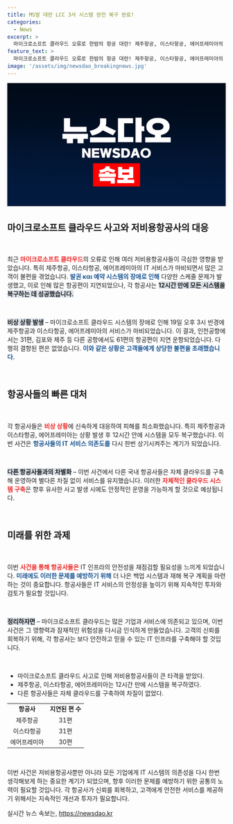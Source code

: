 ```yaml
---
title: MS발 대란 LCC 3사 시스템 완전 복구 완료!
categories:
  - News
excerpt: >
  마이크로소프트 클라우드 오류로 한밤의 항공 대란! 제주항공, 이스타항공, 에어프레미아의 예약 시스템이 12시간 만에 복구되었지만, 총 92편의 항공편이 지연됐다. 과연 어떤 대책이 필요할까?
feature_text: >
  마이크로소프트 클라우드 오류로 한밤의 항공 대란! 제주항공, 이스타항공, 에어프레미아의 예약 시스템이 12시간 만에 복구되었지만, 총 92편의 항공편이 지연됐다. 과연 어떤 대책이 필요할까?
image: '/assets/img/newsdao_breakingnews.jpg'
---
```


<p><img src="/assets/img/newsdao_breakingnews.jpg" alt="flaretime 속보" /></p>

<h2 data-ke-size="size26">마이크로소프트 클라우드 사고와 저비용항공사의 대응</h2>

<p data-ke-size="size16">&nbsp;</p>

<p data-ke-size="size16">최근 <b><span style="color: #ee2323;">마이크로소프트 클라우드</span></b>의 오류로 인해 여러 저비용항공사들이 극심한 영향을 받았습니다. 특히 제주항공, 이스타항공, 에어프레미아의 IT 서비스가 마비되면서 많은 고객이 불편을 겪었습니다. <b><span style="color: #1a5490;">발권 και 예약 시스템의 장애로 인해</span></b> 다양한 스케줄 문제가 발생했고, 이로 인해 많은 항공편이 지연되었으나, 각 항공사는 <b><span style="background-color: #21538527;">12시간 만에 모든 시스템을 복구하는 데 성공했습니다.</span></b></p>

<p data-ke-size="size16">&nbsp;</p>

<p><b><span style="background-color: #21538527;">비상 상황 발생</span></b> – 마이크로소프트 클라우드 시스템의 장애로 인해 19일 오후 3시 반경에 제주항공과 이스타항공, 에어프레미아의 서비스가 마비되었습니다. 이 결과, 인천공항에서는 31편, 김포와 제주 등 다른 공항에서도 61편의 항공편이 지연 운항되었습니다. 다행히 결항된 편은 없었습니다. <b><span style="color: #1a5490;">이와 같은 상황은 고객들에게 상당한 불편을 초래했습니다.</span></b></p>

<p data-ke-size="size16">&nbsp;</p>

<h2 data-ke-size="size26">항공사들의 빠른 대처</h2>

<p data-ke-size="size16">&nbsp;</p>

<p data-ke-size="size16">각 항공사들은 <b><span style="color: #ee2323;">비상 상황</span></b>에 신속하게 대응하여 피해를 최소화했습니다. 특히 제주항공과 이스타항공, 에어프레미아는 상황 발생 후 12시간 안에 시스템을 모두 복구했습니다. 이번 사건은 <b><span style="color: #1a5490;">항공사들의 IT 서비스 의존도를</span></b> 다시 한번 상기시켜주는 계기가 되었습니다.</p>

<p data-ke-size="size16">&nbsp;</p>

<p><b><span style="background-color: #21538527;">다른 항공사들과의 차별화</span></b> – 이번 사건에서 다른 국내 항공사들은 자체 클라우드를 구축해 운영하여 별다른 차질 없이 서비스를 유지했습니다. 이러한 <b><span style="color: #ee2323;">자체적인 클라우드 시스템 구축</span></b>은 향후 유사한 사고 발생 시에도 안정적인 운영을 가능하게 할 것으로 예상됩니다.</p>

<p data-ke-size="size16">&nbsp;</p>

<h2 data-ke-size="size26">미래를 위한 과제</h2>

<p data-ke-size="size16">&nbsp;</p>

<p data-ke-size="size16">이번 <b><span style="color: #ee2323;">사건을 통해 항공사들은</span></b> IT 인프라의 안전성을 재점검할 필요성을 느끼게 되었습니다. <b><span style="color: #1a5490;">미래에도 이러한 문제를 예방하기 위해</span></b> 더 나은 백업 시스템과 재해 복구 계획을 마련하는 것이 중요합니다. 항공사들은 IT 서비스의 안정성을 높이기 위해 지속적인 투자와 검토가 필요할 것입니다.</p>

<p data-ke-size="size16">&nbsp;</p>

<p><b><span style="background-color: #21538527;">정리하자면</span></b> – 마이크로소프트 클라우드는 많은 기업과 서비스에 의존되고 있으며, 이번 사건은 그 영향력과 잠재적인 위험성을 다시금 인식하게 만들었습니다. 고객의 신뢰를 회복하기 위해, 각 항공사는 보다 안전하고 믿을 수 있는 IT 인프라를 구축해야 할 것입니다.</p>

<p data-ke-size="size16">&nbsp;</p>

<ul>
    <li>마이크로소프트 클라우드 사고로 인해 저비용항공사들이 큰 타격을 받았다.</li>
    <li>제주항공, 이스타항공, 에어프레미아는 12시간 만에 시스템을 복구하였다.</li>
    <li>다른 항공사들은 자체 클라우드를 구축하여 차질이 없었다.</li>
</ul>

<table style="width: 100%; border-collapse: collapse;">
    <tr>
        <td style="text-align: center; height: 17px;"><b>항공사</b></td>
        <td style="text-align: center; height: 17px;"><b>지연된 편 수</b></td>
    </tr>
    <tr>
        <td style="text-align: center; height: 17px;">제주항공</td>
        <td style="text-align: center; height: 17px;">31편</td>
    </tr>
    <tr>
        <td style="text-align: center; height: 17px;">이스타항공</td>
        <td style="text-align: center; height: 17px;">31편</td>
    </tr>
    <tr>
        <td style="text-align: center; height: 17px;">에어프레미아</td>
        <td style="text-align: center; height: 17px;">30편</td>
    </tr>
</table>

<p data-ke-size="size16">&nbsp;</p>

<p data-ke-size="size16">이번 사건은 저비용항공사뿐만 아니라 모든 기업에게 IT 시스템의 의존성을 다시 한번 생각해보게 하는 중요한 계기가 되었으며, 향후 이러한 문제를 예방하기 위한 공통의 노력이 필요할 것입니다. 각 항공사가 신뢰를 회복하고, 고객에게 안전한 서비스를 제공하기 위해서는 지속적인 개선과 투자가 필요합니다.</p>
실시간 뉴스 속보는, <a href="https://newsdao.kr" rel="dofollow">https://newsdao.kr</a>


